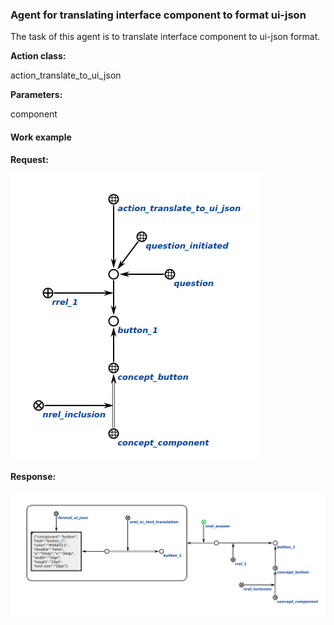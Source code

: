 ### Agent for translating interface component to format ui-json

The task of this agent is to translate interface component to ui-json format.

**Action class:**

action_translate_to_ui_json

**Parameters:**

component

#### Work example

**Request:**

![](content/request.png)

**Response:**

![](content/response.png)